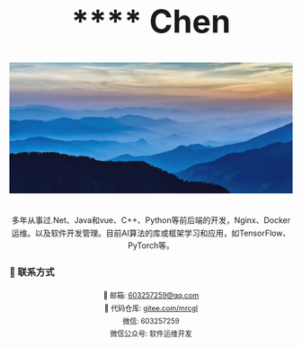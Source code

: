 # <div style="text-align:center; font-size:2em; font-weight:bold;">**** Chen</div>

<p style="text-align:center;">
  <img src="../assets/image/home.png" alt="个人图片" style="max-width:100%; height:auto; margin:20px 0;">
</p>

<p style="text-align:center; max-width:800px; margin:0 auto; line-height:1.6;">
  多年从事过.Net、Java和vue、C++、Python等前后端的开发，Nginx、Docker运维。以及软件开发管理。目前AI算法的库或框架学习和应用，如TensorFlow、PyTorch等。
</p>

### 👋 联系方式

<div style="text-align:center; font-size:0.9em; line-height:1.8; margin-top:20px;">
  📧 邮箱: <a href="mailto:603257259@qq.com">603257259@qq.com</a><br>
  👾 代码仓库: <a href="https://gitee.com/mrcgl" target="_blank">gitee.com/mrcgl</a><br>
  微信: 603257259<br>
  微信公众号: 软件运维开发
</div>